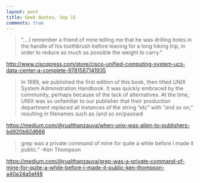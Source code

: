 ```yaml
---
layout: post
title: Geek Quotes, Sep 15
comments: true
---
```


> "....I remember a friend of mine telling me that he was drilling holes in the handle of his toothbrush before leaving for a long hiking trip, in order to reduce as much as possible the weight to carry."

http://www.ciscopress.com/store/cisco-unified-computing-system-ucs-data-center-a-complete-9781587141935

> In 1989, we published the first edition of this book, then titled UNIX System Administration Handbook. It was quickly embraced by the community, perhaps because of the lack of alternatives. At the time, UNIX was so unfamiliar to our publisher that their production department replaced all instances of the string “etc” with “and so on,” resulting in filenames such as /and so on/passwd

https://medium.com/@rualthanzauva/when-unix-was-alien-to-publishers-bd920b92d666

> grep was a private command of mine for quite a while before i made it public.” -Ken Thompson 

https://medium.com/@rualthanzauva/grep-was-a-private-command-of-mine-for-quite-a-while-before-i-made-it-public-ken-thompson-a40e24a5ef48
